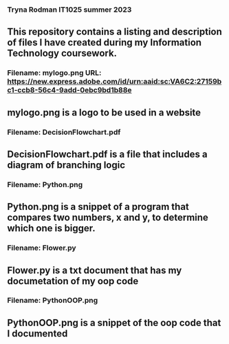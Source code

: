### Tryna Rodman IT1025 summer 2023
## This repository contains a listing and description of files I have created during my Information Technology coursework.  

### Filename: mylogo.png URL: https://new.express.adobe.com/id/urn:aaid:sc:VA6C2:27159bc1-ccb8-56c4-9add-0ebc9bd1b88e 
## mylogo.png is a logo to be used in a website  

### Filename: DecisionFlowchart.pdf 
## DecisionFlowchart.pdf is a file that includes a diagram of branching logic  

### Filename: Python.png
##  Python.png is a snippet of a program that compares two numbers, x and y, to determine which one is bigger.

### Filename: Flower.py 
## Flower.py is a txt document that has my documetation of my oop code 

### Filename: PythonOOP.png 
## PythonOOP.png is a snippet of the oop code that I documented 
